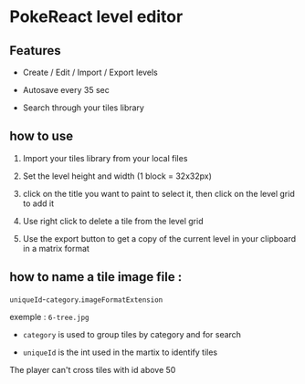 # PokeReact level editor

## Features

* Create / Edit / Import / Export levels 

* Autosave every 35 sec

* Search through your tiles library

## how to use 

1. Import your tiles library from your local files

2. Set the level height and width (1 block = 32x32px)

3. click on the title you want to paint to select it, then click on the level grid to add it 

4. Use right click to delete a tile from the level grid 

5. Use the export button to get a copy of the current level in your clipboard in a matrix format 


## how to name a tile image file :

`uniqueId`-`category`.`imageFormatExtension`

exemple : `6-tree.jpg`

* `category` is used to group tiles by category and for search

* `uniqueId` is the int used in the martix to identify tiles

The player can't cross tiles with id above 50